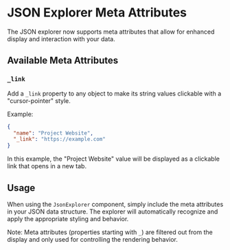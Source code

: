 # JSON Explorer Meta Attributes

The JSON explorer now supports meta attributes that allow for enhanced display and interaction with your data.

## Available Meta Attributes

### `_link`
Add a `_link` property to any object to make its string values clickable with a "cursor-pointer" style.

Example:
```json
{
  "name": "Project Website",
  "_link": "https://example.com"
}
```

In this example, the "Project Website" value will be displayed as a clickable link that opens in a new tab.

## Usage
When using the `JsonExplorer` component, simply include the meta attributes in your JSON data structure. The explorer will automatically recognize and apply the appropriate styling and behavior.

Note: Meta attributes (properties starting with `_`) are filtered out from the display and only used for controlling the rendering behavior.
